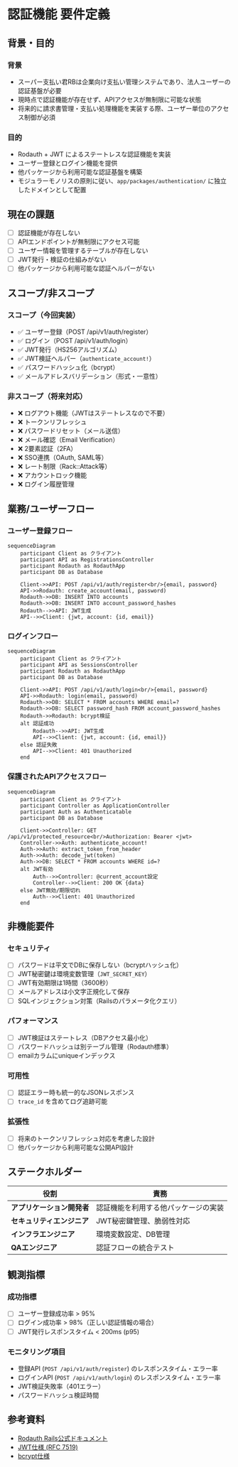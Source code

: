 # 認証機能 要件定義

## 背景・目的

### 背景
- スーパー支払い君RBは企業向け支払い管理システムであり、法人ユーザーの認証基盤が必要
- 現時点で認証機能が存在せず、APIアクセスが無制限に可能な状態
- 将来的に請求書管理・支払い処理機能を実装する際、ユーザー単位のアクセス制御が必須

### 目的
- Rodauth + JWT によるステートレスな認証機能を実装
- ユーザー登録とログイン機能を提供
- 他パッケージから利用可能な認証基盤を構築
- モジュラーモノリスの原則に従い、`app/packages/authentication/` に独立したドメインとして配置

## 現在の課題

- [ ] 認証機能が存在しない
- [ ] APIエンドポイントが無制限にアクセス可能
- [ ] ユーザー情報を管理するテーブルが存在しない
- [ ] JWT発行・検証の仕組みがない
- [ ] 他パッケージから利用可能な認証ヘルパーがない

## スコープ/非スコープ

### スコープ（今回実装）
- ✅ ユーザー登録（POST /api/v1/auth/register）
- ✅ ログイン（POST /api/v1/auth/login）
- ✅ JWT発行（HS256アルゴリズム）
- ✅ JWT検証ヘルパー（`authenticate_account!`）
- ✅ パスワードハッシュ化（bcrypt）
- ✅ メールアドレスバリデーション（形式・一意性）

### 非スコープ（将来対応）
- ❌ ログアウト機能（JWTはステートレスなので不要）
- ❌ トークンリフレッシュ
- ❌ パスワードリセット（メール送信）
- ❌ メール確認（Email Verification）
- ❌ 2要素認証（2FA）
- ❌ SSO連携（OAuth, SAML等）
- ❌ レート制限（Rack::Attack等）
- ❌ アカウントロック機能
- ❌ ログイン履歴管理

## 業務/ユーザーフロー

### ユーザー登録フロー
```mermaid
sequenceDiagram
    participant Client as クライアント
    participant API as RegistrationsController
    participant Rodauth as RodauthApp
    participant DB as Database

    Client->>API: POST /api/v1/auth/register<br/>{email, password}
    API->>Rodauth: create_account(email, password)
    Rodauth->>DB: INSERT INTO accounts
    Rodauth->>DB: INSERT INTO account_password_hashes
    Rodauth-->>API: JWT生成
    API-->>Client: {jwt, account: {id, email}}
```

### ログインフロー
```mermaid
sequenceDiagram
    participant Client as クライアント
    participant API as SessionsController
    participant Rodauth as RodauthApp
    participant DB as Database

    Client->>API: POST /api/v1/auth/login<br/>{email, password}
    API->>Rodauth: login(email, password)
    Rodauth->>DB: SELECT * FROM accounts WHERE email=?
    Rodauth->>DB: SELECT password_hash FROM account_password_hashes
    Rodauth->>Rodauth: bcrypt検証
    alt 認証成功
        Rodauth-->>API: JWT生成
        API-->>Client: {jwt, account: {id, email}}
    else 認証失敗
        API-->>Client: 401 Unauthorized
    end
```

### 保護されたAPIアクセスフロー
```mermaid
sequenceDiagram
    participant Client as クライアント
    participant Controller as ApplicationController
    participant Auth as Authenticatable
    participant DB as Database

    Client->>Controller: GET /api/v1/protected_resource<br/>Authorization: Bearer <jwt>
    Controller->>Auth: authenticate_account!
    Auth->>Auth: extract_token_from_header
    Auth->>Auth: decode_jwt(token)
    Auth->>DB: SELECT * FROM accounts WHERE id=?
    alt JWT有効
        Auth-->>Controller: @current_account設定
        Controller-->>Client: 200 OK {data}
    else JWT無効/期限切れ
        Auth-->>Client: 401 Unauthorized
    end
```

## 非機能要件

### セキュリティ
- [ ] パスワードは平文でDBに保存しない（bcryptハッシュ化）
- [ ] JWT秘密鍵は環境変数管理（`JWT_SECRET_KEY`）
- [ ] JWT有効期限は1時間（3600秒）
- [ ] メールアドレスは小文字正規化して保存
- [ ] SQLインジェクション対策（Railsのパラメータ化クエリ）

### パフォーマンス
- [ ] JWT検証はステートレス（DBアクセス最小化）
- [ ] パスワードハッシュは別テーブル管理（Rodauth標準）
- [ ] emailカラムにuniqueインデックス

### 可用性
- [ ] 認証エラー時も統一的なJSONレスポンス
- [ ] `trace_id` を含めてログ追跡可能

### 拡張性
- [ ] 将来のトークンリフレッシュ対応を考慮した設計
- [ ] 他パッケージから利用可能な公開API設計

## ステークホルダー

| 役割 | 責務 |
|------|------|
| **アプリケーション開発者** | 認証機能を利用する他パッケージの実装 |
| **セキュリティエンジニア** | JWT秘密鍵管理、脆弱性対応 |
| **インフラエンジニア** | 環境変数設定、DB管理 |
| **QAエンジニア** | 認証フローの統合テスト |

## 観測指標

### 成功指標
- [ ] ユーザー登録成功率 > 95%
- [ ] ログイン成功率 > 98%（正しい認証情報の場合）
- [ ] JWT発行レスポンスタイム < 200ms (p95)

### モニタリング項目
- 登録API (`POST /api/v1/auth/register`) のレスポンスタイム・エラー率
- ログインAPI (`POST /api/v1/auth/login`) のレスポンスタイム・エラー率
- JWT検証失敗率（401エラー）
- パスワードハッシュ検証時間

## 参考資料

- [Rodauth Rails公式ドキュメント](https://github.com/janko/rodauth-rails)
- [JWT仕様 (RFC 7519)](https://datatracker.ietf.org/doc/html/rfc7519)
- [bcrypt仕様](https://github.com/bcrypt-ruby/bcrypt-ruby)
